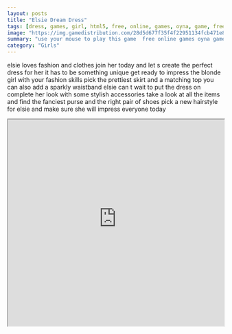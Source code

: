 ```yaml
---
layout: posts
title: "Elsie Dream Dress"
tags: [dress, games, girl, html5, free, online, games, oyna, game, free, games, play, play, games]
image: "https://img.gamedistribution.com/28d5d677f35f4f22951134fcb471e866.jpg"
summary: "use your mouse to play this game  free online games oyna game free games play play games"
category: "Girls"
---
```


elsie loves fashion and clothes join her today and let s create the perfect dress for her it has to be something unique get ready to impress the blonde girl with your fashion skills pick the prettiest skirt and a matching top you can also add a sparkly waistband elsie can t wait to put the dress on complete her look with some stylish accessories take a look at all the items and find the fanciest purse and the right pair of shoes pick a new hairstyle for elsie and make sure she will impress everyone today

<iframe width="100%" height="480px;" src="https://html5.gamedistribution.com/28d5d677f35f4f22951134fcb471e866/"></iframe>
